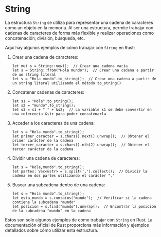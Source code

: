 # String

La estructura `String` se utiliza para representar una cadena de caracteres como un objeto en la memoria. Al ser una estructura, permite trabajar con cadenas de caracteres de forma más flexible y realizar operaciones como concatenación, división, búsqueda, etc.

Aquí hay algunos ejemplos de cómo trabajar con `String` en Rust:

1.  Crear una cadena de caracteres:

    ```
    let mut s = String::new();  // Crear una cadena vacía
    let s = String::from("Hola mundo");  // Crear una cadena a partir de un string literal
    let s = "Hola mundo".to_string();  // Crear una cadena a partir de un string literal utilizando el método to_string()
    ```
2.  Concatenar cadenas de caracteres:

    ```
    let s1 = "Hola".to_string();
    let s2 = "mundo".to_string();
    let s3 = s1 + " " + &s2;  // La variable s1 se debe convertir en una referencia &str para poder concatenarla
    ```
3.  Acceder a los caracteres de una cadena:

    ```
    let s = "Hola mundo".to_string();
    let primer_caracter = s.chars().next().unwrap();  // Obtener el primer carácter de la cadena
    let tercer_caracter = s.chars().nth(2).unwrap();  // Obtener el tercer carácter de la cadena
    ```
4.  Dividir una cadena de caracteres:

    ```
    let s = "Hola,mundo".to_string();
    let partes: Vec<&str> = s.split(',').collect();  // Dividir la cadena en dos partes utilizando el carácter ","
    ```
5.  Buscar una subcadena dentro de una cadena:

    ```
    let s = "Hola mundo".to_string();
    let esta_mundo = s.contains("mundo");  // Verificar si la cadena contiene la subcadena "mundo"
    let posicion = s.find("mundo").unwrap();  // Encontrar la posición de la subcadena "mundo" en la cadena
    ```

Estos son solo algunos ejemplos de cómo trabajar con `String` en Rust. La documentación oficial de Rust proporciona más información y ejemplos detallados sobre cómo utilizar esta estructura.
